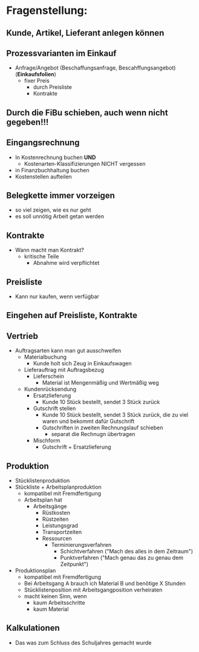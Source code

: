 Fragenstellung:
===============

Kunde, Artikel, Lieferant anlegen können
----------------------------------------


Prozessvarianten im Einkauf
---------------------------

- Anfrage/Angebot (Beschaffungsanfrage, Bescahffungsangebot) (**Einkaufsfolien**)
    - fixer Preis
        - durch Preisliste
        - Kontrakte


**Durch die FiBu schieben, auch wenn nicht gegeben!!!**
---------------------------------------------------


Eingangsrechnung
----------------
- In Kostenrechnung buchen **UND**
    - Kostenarten-Klassifizierungen NICHT vergessen
- in Finanzbuchhaltung buchen
- Kostenstellen aufteilen


Belegkette immer vorzeigen
--------------------------
- so viel zeigen, wie es nur geht
- es soll unnötig Arbeit getan werden


Kontrakte
---------
- Wann macht man Kontrakt?
    - kritische Teile
        - Abnahme wird verpflichtet


Preisliste
----------

- Kann nur kaufen, wenn verfügbar


Eingehen auf Preisliste, Kontrakte
----------------------------------


Vertrieb
--------
- Auftragsarten kann man gut ausschweifen
    - Materialbuchung
        - Kunde holt sich Zeug in Einkaufswagen
    - Lieferauftrag mit Auftragsbezug
        - Lieferschein
            - Material ist Mengenmäßig und Wertmäßig weg
    - Kundenrücksendung
        - Ersatzlieferung
            - Kunde 10 Stück bestellt, sendet 3 Stück zurück
        - Gutschrift stellen
            - Kunde 10 Stück bestellt, sendet 3 Stück zurück, die zu viel waren und bekommt dafür Gutschrift
            - Gutschriften in zweiten Rechnungslauf schieben
                - separat die Rechnugn übertragen
        - Mischform
            - Gutschrift + Ersatzlieferung


Produktion
----------

- Stücklistenproduktion
- Stückliste + Arbeitsplanproduktion
    - kompatibel mit Fremdfertigung
    - Arbeitsplan hat
        - Arbeitsgänge
            - Rüstkosten
            - Rüstzeiten
            - Leistungsgrad
            - Transportzeiten
            - Ressourcen
                - Terminierungsverfahren
                    - Schichtverfahren ("Mach des alles in dem Zeitraum")
                    - Punktverfahren ("Mach genau das zu genau dem Zeitpunkt")
- Produktionsplan
    - kompatibel mit Fremdfertigung
    - Bei Arbeitsgang A brauch ich Material B und benötige X Stunden
    - Stücklistenposition mit Arbeitsgangposition verheiraten
    - macht keinen Sinn, wenn
        - kaum Arbeitsschritte
        - kaum Material


Kalkulationen
-------------

- Das was zum Schluss des Schuljahres gemacht wurde
